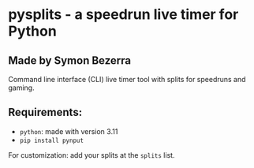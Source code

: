 # pysplits - a speedrun live timer for Python
## Made by Symon Bezerra

Command line interface (CLI) live timer tool with splits for speedruns and gaming.

## Requirements:

- `python`: made with version 3.11
- `pip install pynput`

For customization: add your splits at the `splits` list.
